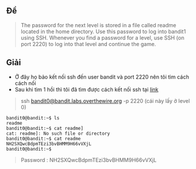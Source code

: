 ## Đề 
> The password for the next level is stored in a file called readme located in the home directory. Use this password to log into bandit1 using SSH. Whenever you find a password for a level, use SSH (on port 2220) to log into that level and continue the game.
## Giải
- Ở đây họ bảo kết nối ssh đến user bandit và port 2220 nên tôi tìm cách cách nối 
- Sau khi tìm 1 hồi thì tôi đã tìm được cách kết nối ssh tại [link](https://linuxopsys.com/topics/ssh-command)
> ssh bandit0@bandit.labs.overthewire.org -p 2220 (cái này lấy ở level 0)
```text
bandit0@bandit:~$ ls
readme
bandit0@bandit:~$ cat readme]
cat: readme]: No such file or directory
bandit0@bandit:~$ cat readme
NH2SXQwcBdpmTEzi3bvBHMM9H66vVXjL
bandit0@bandit:~$ 
```
> Password : NH2SXQwcBdpmTEzi3bvBHMM9H66vVXjL
